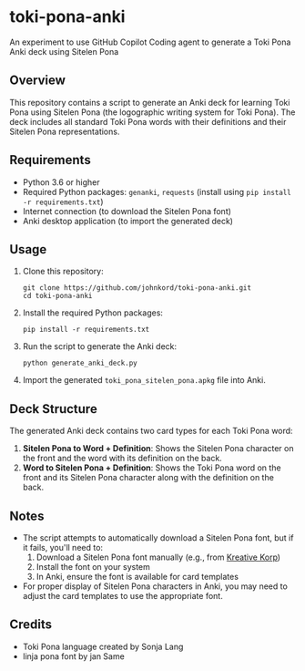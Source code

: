# toki-pona-anki
An experiment to use GitHub Copilot Coding agent to generate a Toki Pona Anki deck using Sitelen Pona

## Overview

This repository contains a script to generate an Anki deck for learning Toki Pona using Sitelen Pona (the logographic writing system for Toki Pona). The deck includes all standard Toki Pona words with their definitions and their Sitelen Pona representations.

## Requirements

- Python 3.6 or higher
- Required Python packages: `genanki`, `requests` (install using `pip install -r requirements.txt`)
- Internet connection (to download the Sitelen Pona font)
- Anki desktop application (to import the generated deck)

## Usage

1. Clone this repository:
   ```
   git clone https://github.com/johnkord/toki-pona-anki.git
   cd toki-pona-anki
   ```

2. Install the required Python packages:
   ```
   pip install -r requirements.txt
   ```

3. Run the script to generate the Anki deck:
   ```
   python generate_anki_deck.py
   ```

4. Import the generated `toki_pona_sitelen_pona.apkg` file into Anki.

## Deck Structure

The generated Anki deck contains two card types for each Toki Pona word:

1. **Sitelen Pona to Word + Definition**: Shows the Sitelen Pona character on the front and the word with its definition on the back.
2. **Word to Sitelen Pona + Definition**: Shows the Toki Pona word on the front and its Sitelen Pona character along with the definition on the back.

## Notes

- The script attempts to automatically download a Sitelen Pona font, but if it fails, you'll need to:
  1. Download a Sitelen Pona font manually (e.g., from [Kreative Korp](https://github.com/kreativekorp/linja-pona))
  2. Install the font on your system
  3. In Anki, ensure the font is available for card templates
- For proper display of Sitelen Pona characters in Anki, you may need to adjust the card templates to use the appropriate font.

## Credits

- Toki Pona language created by Sonja Lang
- linja pona font by jan Same
